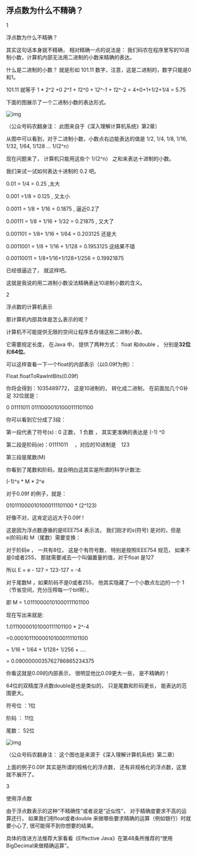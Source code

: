 ## 浮点数为什么不精确？

1

浮点数为什么不精确？

其实这句话本身就不精确， 相对精确一点的说法是： 我们码农在程序里写的10进制小数，计算机内部无法用二进制的小数来精确的表达。



什么是二进制的小数？ 就是形如 101.11  数字，注意，这是二进制的，数字只能是0和1。 



101.11 就等于 1 * 2^2 +0 *2^1 + 1*2^0 + 1*2^-1 + 1*2^-2  = 4+0+1+1/2+1/4 = 5.75 



下面的图展示了一个二进制小数的表达形式。 

![img](http://mmbiz.qpic.cn/mmbiz/KyXfCrME6UKMlkRhQNZaH2XEByLRiaoIpZibOJhf0VP7F5dOOJuSYNnx0cweQn8oQlSREpxL7c9eIiaYXNyuiaBDqA/640?wx_fmt=jpeg&tp=webp&wxfrom=5&wx_lazy=1&wx_co=1)

（公众号码农翻身注： 此图来自于《深入理解计算机系统》第2章）



从图中可以看到，对于二进制小数，小数点右边能表达的值是 1/2, 1/4, 1/8, 1/16, 1/32, 1/64,  1/128 ...  1/(2^n）



现在问题来了， 计算机只能用这些个 1/(2^n） 之和来表达十进制的小数。



我们来试一试如何表达十进制的 0.2 吧。



0.01  = 1/4  = 0.25  ,太大



0.001 =1/8 = 0.125 , 又太小



0.0011   = 1/8 + 1/16 = 0.1875 , 逼近0.2了



0.00111 = 1/8 + 1/16 + 1/32 = 0.21875  , 又大了



0.001101 = 1/8+ 1/16 + 1/64 = 0.203125  还是大



0.0011001 = 1/8 + 1/16 + 1/128 =  0.1953125  这结果不错



0.00110011 = 1/8+1/16+1/128+1/256 = 0.19921875

已经很逼近了， 就这样吧。 



这就是我说的用二进制小数没法精确表达10进制小数的含义。 

2

浮点数的计算机表示

那计算机内部具体是怎么表示的呢？ 



计算机不可能提供无限的空间让程序去存储这些二进制小数。 



它需要规定长度，  在Java 中， 提供了两种方式： float 和double ， 分别是**32位**和**64位**。 



可以这样查看一下一个float的内部表示（以0.09f为例）：

Float.floatToRawIntBits(0.09f)  



你将会得到：1035489772， 这是10进制的， 转化成二进制， 在前面加几个0补足 32位就是：



0 01111011 01110000101000111101100



你可以看到它分成了3段：

第一段代表了符号(s)  :  0 正数，  1 负数  ， 其实更准确的表达是 (-1) ^0  



第二段是阶码(e)：01111011 　，对应的10进制是　123



第三段是尾数(M)



你看到了尾数和阶码，就会明白这其实是所谓的科学计数法:

(-1)^s  * M *  2^e



对于0.09f 的例子，就是：

0101110000101000111101100 * (2^123) 

好像不对，这肯定远远大于0.09f  !



这是因为浮点数遵循的是IEEE754 表示法， 我们刚才的s(符号) 是对的，但是 e(阶码)和 M（尾数）需要变换：



对于阶码e ， 一共有8位， 这是个有符号数， 特别是按照IEEE754 规范， 如果不是0或者255， 那就需要减去一个叫偏置量的值，对于float 是127 



所以 E  = e - 127 = 123-127 = -4



对于尾数M ，如果阶码不是0或者255，  他其实隐藏了一个小数点左边的一个 1 （节省空间，充分压榨每一个bit啊）。

即 M = 1.01110000101000111101100



现在写出来就是:

1.01110000101000111101100 * 2^-4

=0.000101110000101000111101100

= 1/16 + 1/64 + 1/128+ 1/256 + ....    

= 0.0900000035762786865234375



你看这就是0.09的内部表示， 很明显他比0.09更大一些， 是不精确的！



64位的双精度浮点数double是也是类似的， 只是尾数和阶码更长， 能表达的范围更大。

符号位 ：1位

阶码 ： 11位

尾数： 52位

![img](http://mmbiz.qpic.cn/mmbiz/KyXfCrME6UKMlkRhQNZaH2XEByLRiaoIpS5AvvUGqIP5o5qHcMSndUO39DYyMkY4mKDZNwYgnscUEYAONibwvCtg/640?wx_fmt=jpeg&tp=webp&wxfrom=5&wx_lazy=1&wx_co=1)

（公众号码农翻身注： 这个图也是来源于《深入理解计算机系统》第二章）

上面的例子0.09f 其实是所谓的规格化的浮点数， 还有非规格化的浮点数，这里就不展开了。

3

使用浮点数

由于浮点数表示的这种“不精确性”或者说是“近似性”， 对于精确度要求不高的运算还行， 如果我们用float或者double 来做哪些要求精确的运算（例如银行）时就要小心了, 很可能得不到你想要的结果。 



具体的改进方法推荐大家看看《Effective Java》在第48条所推荐的“使用BigDecimal来做精确运算”。 


  